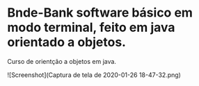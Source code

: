 # Bnde-Bank software básico em modo terminal, feito em java orientado a objetos.
Curso de orientção a objetos em java.

![Screenshot](Captura de tela de 2020-01-26 18-47-32.png)

